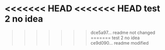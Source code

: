 <<<<<<< HEAD
<<<<<<< HEAD
test 2 no idea
=======
>>>>>>> dce5a97... readme not changed
=======
test 2 no idea
>>>>>>> ce9d090... readme modified
 

